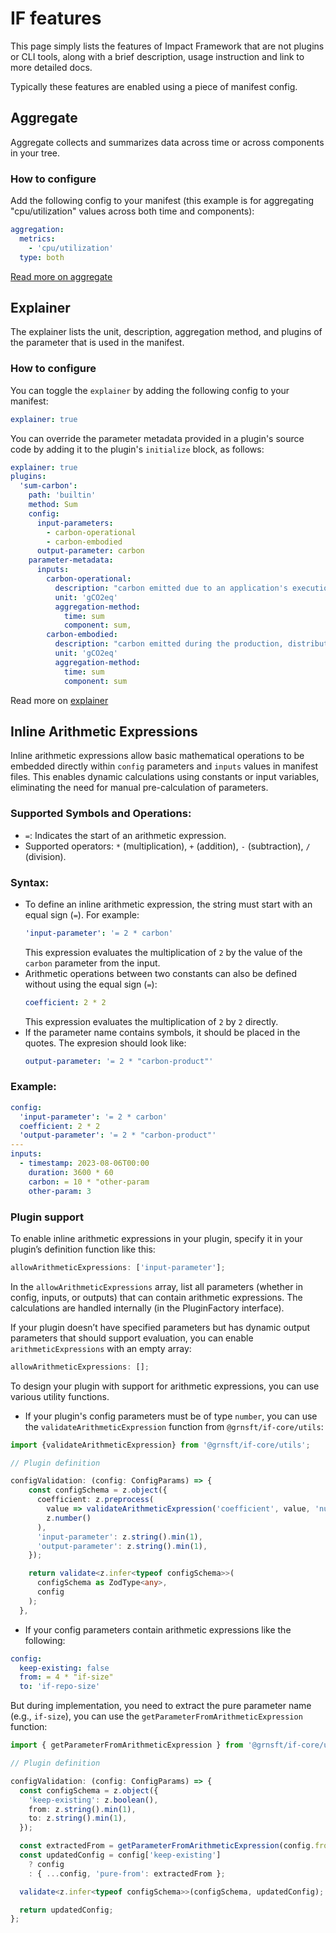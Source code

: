 # IF features

This page simply lists the features of Impact Framework that are not plugins or CLI tools, along with a brief description, usage instruction and link to more detailed docs.

Typically these features are enabled using a piece of manifest config.

## Aggregate

Aggregate collects and summarizes data across time or across components in your tree.

### How to configure

Add the following config to your manifest (this example is for aggregating "cpu/utilization" values across both time and components):

```yaml
aggregation:
  metrics:
    - 'cpu/utilization'
  type: both
```

[Read more on aggregate](../major-concepts/aggregation.md)

## Explainer

The explainer lists the unit, description, aggregation method, and plugins of the parameter that is used in the manifest.

### How to configure

You can toggle the `explainer` by adding the following config to your manifest:

```yaml
explainer: true
```

You can override the parameter metadata provided in a plugin's source code by adding it to the plugin's `initialize` block, as follows:

```yaml
explainer: true
plugins:
  'sum-carbon':
    path: 'builtin'
    method: Sum
    config:
      input-parameters:
        - carbon-operational
        - carbon-embodied
      output-parameter: carbon
    parameter-metadata:
      inputs:
        carbon-operational:
          description: "carbon emitted due to an application's execution"
          unit: 'gCO2eq'
          aggregation-method:
            time: sum
            component: sum,
        carbon-embodied:
          description: "carbon emitted during the production, distribution and disposal of a hardware component, scaled by the fraction of the component's lifespan being allocated to the application under investigation"
          unit: 'gCO2eq'
          aggregation-method:
            time: sum
            component: sum
```

Read more on [explainer](../users/how-to-use-the-explain-feature.md)

## Inline Arithmetic Expressions

Inline arithmetic expressions allow basic mathematical operations to be embedded directly within `config` parameters and `inputs` values in manifest files. This enables dynamic calculations using constants or input variables, eliminating the need for manual pre-calculation of parameters.

### Supported Symbols and Operations:

- `=`: Indicates the start of an arithmetic expression.
- Supported operators: `*` (multiplication), `+` (addition), `-` (subtraction), `/` (division).

### Syntax:

- To define an inline arithmetic expression, the string must start with an equal sign (`=`). For example:
  ```yaml
  'input-parameter': '= 2 * carbon'
  ```
  This expression evaluates the multiplication of `2` by the value of the `carbon` parameter from the input.
- Arithmetic operations between two constants can also be defined without using the equal sign (`=`):
  ```yaml
  coefficient: 2 * 2
  ```
  This expression evaluates the multiplication of `2` by `2` directly.
- If the parameter name contains symbols, it should be placed in the quotes. The expresion should look like:
  ```yaml
  output-parameter: '= 2 * "carbon-product"'
  ```

### Example:

```yaml
config:
  'input-parameter': '= 2 * carbon'
  coefficient: 2 * 2
  'output-parameter': '= 2 * "carbon-product"'
---
inputs:
  - timestamp: 2023-08-06T00:00
    duration: 3600 * 60
    carbon: = 10 * "other-param
    other-param: 3
```

### Plugin support

To enable inline arithmetic expressions in your plugin, specify it in your plugin’s definition function like this:

```ts
allowArithmeticExpressions: ['input-parameter'];
```

In the `allowArithmeticExpressions` array, list all parameters (whether in config, inputs, or outputs) that can contain arithmetic expressions. The calculations are handled internally (in the PluginFactory interface).

If your plugin doesn’t have specified parameters but has dynamic output parameters that should support evaluation, you can enable `arithmeticExpressions` with an empty array:

```ts
allowArithmeticExpressions: [];
```

To design your plugin with support for arithmetic expressions, you can use various utility functions.

- If your plugin's config parameters must be of type `number`, you can use the `validateArithmeticExpression` function from `@grnsft/if-core/utils`:

```ts
import {validateArithmeticExpression} from '@grnsft/if-core/utils';

// Plugin definition

configValidation: (config: ConfigParams) => {
    const configSchema = z.object({
      coefficient: z.preprocess(
        value => validateArithmeticExpression('coefficient', value, 'number'),
        z.number()
      ),
      'input-parameter': z.string().min(1),
      'output-parameter': z.string().min(1),
    });

    return validate<z.infer<typeof configSchema>>(
      configSchema as ZodType<any>,
      config
    );
  },
```

- If your config parameters contain arithmetic expressions like the following:

```yaml
config:
  keep-existing: false
  from: = 4 * "if-size"
  to: 'if-repo-size'
```

But during implementation, you need to extract the pure parameter name (e.g., `if-size`), you can use the `getParameterFromArithmeticExpression` function:

```ts
import { getParameterFromArithmeticExpression } from '@grnsft/if-core/utils';

// Plugin definition

configValidation: (config: ConfigParams) => {
  const configSchema = z.object({
    'keep-existing': z.boolean(),
    from: z.string().min(1),
    to: z.string().min(1),
  });

  const extractedFrom = getParameterFromArithmeticExpression(config.from);
  const updatedConfig = config['keep-existing']
    ? config
    : { ...config, 'pure-from': extractedFrom };

  validate<z.infer<typeof configSchema>>(configSchema, updatedConfig);

  return updatedConfig;
};
```
